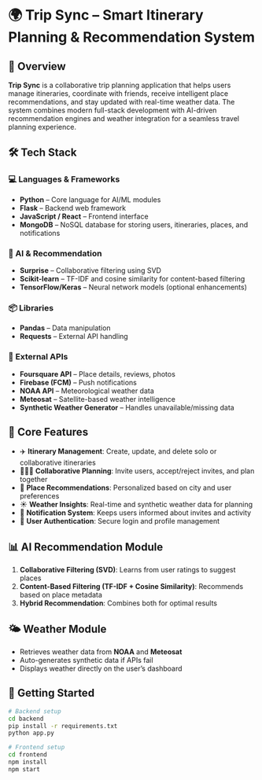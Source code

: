# 🌍 Trip Sync – Smart Itinerary Planning & Recommendation System

## 📖 Overview

**Trip Sync** is a collaborative trip planning application that helps users manage itineraries, coordinate with friends, receive intelligent place recommendations, and stay updated with real-time weather data. The system combines modern full-stack development with AI-driven recommendation engines and weather integration for a seamless travel planning experience.


## 🛠️ Tech Stack

### 💻 Languages & Frameworks

* **Python** – Core language for AI/ML modules
* **Flask** – Backend web framework
* **JavaScript / React** – Frontend interface
* **MongoDB** – NoSQL database for storing users, itineraries, places, and notifications

### 🧠 AI & Recommendation

* **Surprise** – Collaborative filtering using SVD
* **Scikit-learn** – TF-IDF and cosine similarity for content-based filtering
* **TensorFlow/Keras** – Neural network models (optional enhancements)

### 📦 Libraries

* **Pandas** – Data manipulation
* **Requests** – External API handling

### 🔗 External APIs

* **Foursquare API** – Place details, reviews, photos
* **Firebase (FCM)** – Push notifications
* **NOAA API** – Meteorological weather data
* **Meteosat** – Satellite-based weather intelligence
* **Synthetic Weather Generator** – Handles unavailable/missing data

## 🧩 Core Features

* ✈️ **Itinerary Management**: Create, update, and delete solo or collaborative itineraries
* 🧑‍🤝‍🧑 **Collaborative Planning**: Invite users, accept/reject invites, and plan together
* 📍 **Place Recommendations**: Personalized based on city and user preferences
* ☀️ **Weather Insights**: Real-time and synthetic weather data for planning
* 🔔 **Notification System**: Keeps users informed about invites and activity
* 🔐 **User Authentication**: Secure login and profile management


## 📊 AI Recommendation Module

1. **Collaborative Filtering (SVD)**: Learns from user ratings to suggest places
2. **Content-Based Filtering (TF-IDF + Cosine Similarity)**: Recommends based on place metadata
3. **Hybrid Recommendation**: Combines both for optimal results

## 🌤️ Weather Module

* Retrieves weather data from **NOAA** and **Meteosat**
* Auto-generates synthetic data if APIs fail
* Displays weather directly on the user’s dashboard

## 🚀 Getting Started

```bash
# Backend setup
cd backend
pip install -r requirements.txt
python app.py

# Frontend setup
cd frontend
npm install
npm start
```
